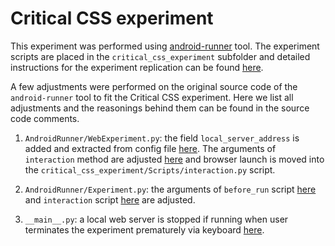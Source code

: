 # Critical CSS experiment

This experiment was performed using [android-runner](https://github.com/S2-group/android-runner) tool. The experiment scripts are placed in the `critical_css_experiment` subfolder and detailed instructions for the experiment replication can be found [here](https://github.com/minana96/green-lab/blob/master/android_runner/critical_css_experiment/README.md).

A few adjustments were performed on the original source code of the `android-runner` tool to fit the Critical CSS experiment. Here we list all adjustments and the reasonings behind them can be found in the source code comments.

1. `AndroidRunner/WebExperiment.py`: the field `local_server_address` is added and extracted from config file [here](https://github.com/minana96/green-lab/blob/master/android_runner/AndroidRunner/WebExperiment.py#L20). The arguments of `interaction` method are adjusted [here](https://github.com/minana96/green-lab/blob/master/android_runner/AndroidRunner/WebExperiment.py#L70) and browser launch is moved into the `critical_css_experiment/Scripts/interaction.py` script. 

2. `AndroidRunner/Experiment.py`: the arguments of `before_run` script [here](https://github.com/minana96/green-lab/blob/master/android_runner/AndroidRunner/Experiment.py#L197) and `interaction` script [here](https://github.com/minana96/green-lab/blob/master/android_runner/AndroidRunner/Experiment.py#L209) are adjusted. 

3. `__main__.py`: a local web server is stopped if running when user terminates the experiment prematurely via keyboard [here](https://github.com/minana96/green-lab/blob/master/android_runner/__main__.py#L36).
